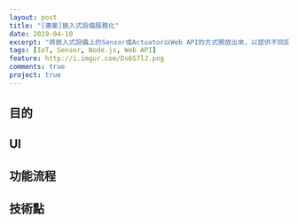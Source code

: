 ```yaml
---
layout: post
title: "[專案]嵌入式設備服務化"
date: 2019-04-10
excerpt: "將嵌入式設備上的Sensor或Actuator以Web API的方式開放出來，以提供不同設備存取"
tags: [IoT, Sensor, Node.js, Web API]
feature: http://i.imgur.com/Ds6S7lJ.png
comments: true
project: true
---
```


## 目的   



## UI

## 功能流程   

## 技術點
